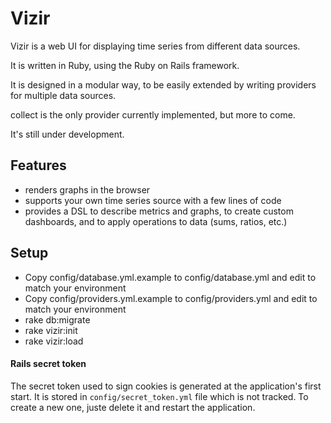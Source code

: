 # Vizir

Vizir is a web UI for displaying time series from different data sources.

It is written in Ruby, using the Ruby on Rails framework.

It is designed in a modular way, to be easily extended by writing providers for multiple data sources.

collect is the only provider currently implemented, but more to come.

It's still under development.

## Features

 * renders graphs in the browser
 * supports your own time series source with a few lines of code
 * provides a DSL to describe metrics and graphs, to create custom dashboards,
   and to apply operations to data (sums, ratios, etc.)

## Setup

 * Copy config/database.yml.example to config/database.yml and edit to match your environment
 * Copy config/providers.yml.example to config/providers.yml and edit to match your environment
 * rake db:migrate
 * rake vizir:init
 * rake vizir:load

#### Rails secret token

The secret token used to sign cookies is generated at the application's first start.
It is stored in `config/secret_token.yml` file which is not tracked.
To create a new one, juste delete it and restart the application.
